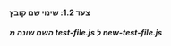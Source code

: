 [{]: <helper> (diffStep 1.2)

#### צעד 1.2: שינוי שם קובץ

##### השם שונה מ test-file.js ל new-test-file.js


[}]: #